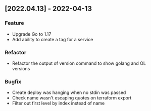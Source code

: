 ## [2022.04.13] - 2022-04-13
### Feature
* Upgrade Go to 1.17
* Add ability to create a tag for a service
### Refactor
* Refactor the output of version command to show golang and OL versions
### Bugfix
* Create deploy was hanging when no stdin was passed
* Check name wasn't escaping quotes on terraform export
* Filter out first level by index instead of name